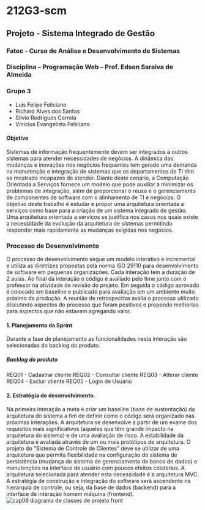 # 212G3-scm
## Projeto - Sistema Integrado de Gestão 
### Fatec -  Curso de Análise e Desenvolvimento de Sistemas 
### Disciplina – Programação Web – Prof. Edson Saraiva de Almeida 
### Grupo 3 
- Luis Felipe Feliciano
- Richard Alves dos Santos
- Silvio Rodrigues Correia
- Vinicius Evangelista Feliciano 
#### Objetivo 
Sistemas de informação frequentemente devem ser integrados a outros sistemas para atender necessidades de negócios. A dinâmica das 
mudanças e inovações nos negócios frequentes tem gerado uma demanda na manutenção e integração de sistemas que os 
departamentos de TI têm se mostrado incapazes de atender. Diante deste cenário, a Computação Orientada a Serviços fornece um 
modelo que pode auxiliar a minimizar os problemas de integração, além de proporcionar o reuso e o gerenciamento de componentes de software com o alinhamento de TI e negócios. 
O objetivo deste trabalho é estudar e propor uma arquitetura orientada a serviços como base para a criação de um sistema integrado de gestão. Uma arquitetura orientada a serviços 
se justifica nos casos nos quais existe a necessidade da evolução da arquitetura de sistemas permitindo responder mais rapidamente as mudanças exigidas nos negócios.  
### Processo de Desenvolvimento 
O processo de desenvolvimento segue um modelo interativo e incremental e utiliza as diretrizes propostas pela norma ISO 29110 para desenvolvimento de software em pequenas 
organizações. Cada interação tem a duração de 2 aulas. Ao final da interação o código é avaliado pelo time junto com o professor na atividade de revisão do projeto. Em seguida 
o código aprovado é colocado em baseline e publicado para avaliação em um ambiente muito próximo da produção. A reunião de retrospectiva avalia o processo utilizado discutindo 
aspectos do processo que foram positivos e propondo melhorias para aspectos que não estavam agregando valor.   
#### 1. Planejamento da Sprint 
Durante a fase de planejamento as funcionalidades nesta interação são selecionadas do backlog do produto.  
##### Backlog do produto 
REQ01 - Cadastrar cliente 
REQ02 - Consultar cliente 
REQ03 - Alterar cliente 
REQ04 - Excluir cliente 
REQ05 - Login de Usuário 
#### 2. Estratégia de desenvolvimento. 
Na primeira interação a meta é criar um baseline (base de sustentação) da arquitetura do sistema a fim de definir como o código será organizado nas próximas interações. 
A arquitetura se desenvolve a partir de um exame dos requisitos mais significativos (aqueles que têm grande impacto na arquitetura do sistema) e de uma avaliação de risco. 
A estabilidade da arquitetura é avaliada através de um ou mais protótipos de arquitetura. O projeto do “Sistema de Controle de Clientes” deve se utilizar de uma arquitetura que 
permita flexibilidade na configuração do sistema de persistência (mudança do sistema de gerenciamento de banco de dados) e manutenções na interface de usuário com poucos efeitos 
colaterais. A arquitetura selecionada para atender esta necessidade é a arquitetura MVC.  A estratégia de construção e integração do software será ascendente na hierarquia de 
controle, ou seja, da base de dados (backend) para a interface de interação homem máquina (frontend). 
![cap06 diagrama de classes de projeto front](https://user-images.githubusercontent.com/68782201/114472495-b1949000-9bc8-11eb-8a07-14d3db52cb2b.png) 

